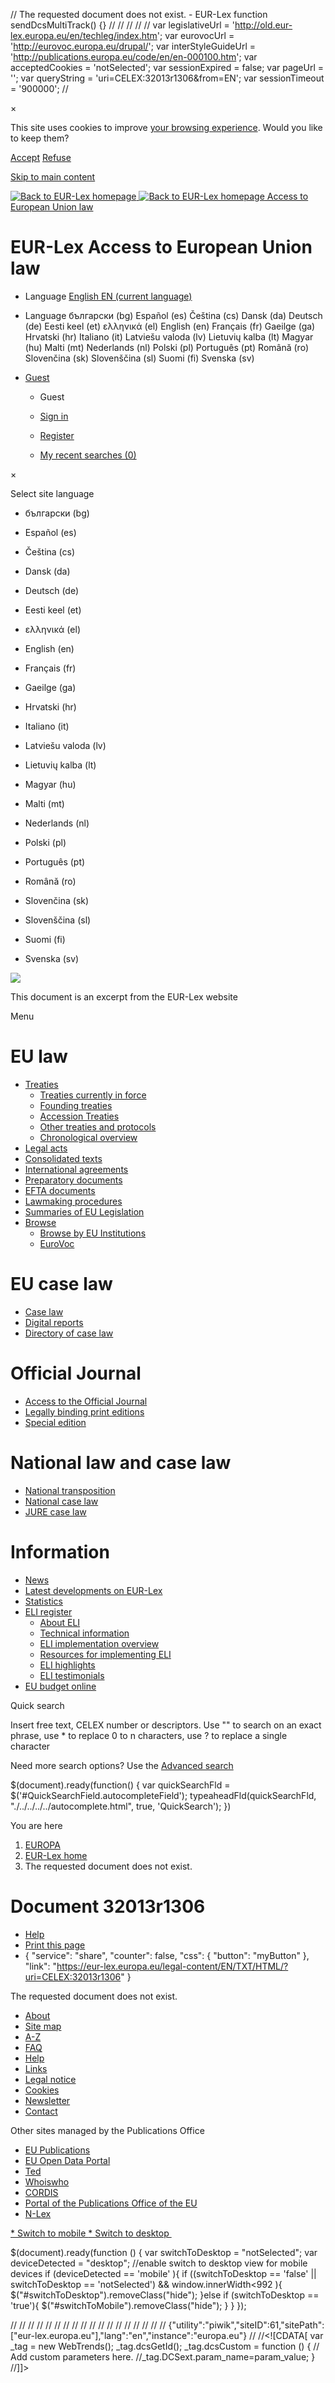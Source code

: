    // The requested document does not exist. - EUR-Lex function sendDcsMultiTrack() {}                      // // // // //  var legislativeUrl = 'http://old.eur-lex.europa.eu/en/techleg/index.htm'; var eurovocUrl = 'http://eurovoc.europa.eu/drupal/'; var interStyleGuideUrl = 'http://publications.europa.eu/code/en/en-000100.htm'; var acceptedCookies = 'notSelected'; var sessionExpired = false; var pageUrl = ''; var queryString = 'uri=CELEX:32013r1306&amp;from=EN'; var sessionTimeout = '900000';  //    

×

This site uses cookies to improve [your browsing experience](./../../../../content/cookies/cookies-notice.html). Would you like to keep them?

[Accept](./../../../../true/select-store-cookies.html?callingUrl=%2Flegal-content%2FEN%2FTXT%2FHTML%2F%3Furi%3DCELEX%3A32013r1306%26from%3DEN "Accept") [Refuse](./../../../../false/select-store-cookies.html?callingUrl=%2Flegal-content%2FEN%2FTXT%2FHTML%2F%3Furi%3DCELEX%3A32013r1306%26from%3DEN "Refuse")

[Skip to main content](#MainContent)

 [![Back to EUR-Lex homepage](./../../../../revamp/images/eurlex.svg "Back to EUR-Lex homepage") ![Back to EUR-Lex homepage](./../../../../revamp/images/eurlex_simple.svg "Back to EUR-Lex homepage") Access to European Union law](./../../../../homepage.html "Back to EUR-Lex homepage") 

EUR-Lex Access to European Union law
====================================

*   Language [English EN (current language)](# "Select site language")
*    Language  български (bg) Español (es) Čeština (cs) Dansk (da) Deutsch (de) Eesti keel (et) ελληνικά (el) English (en) Français (fr) Gaeilge (ga) Hrvatski (hr) Italiano (it) Latviešu valoda (lv) Lietuvių kalba (lt) Magyar (hu) Malti (mt) Nederlands (nl) Polski (pl) Português (pt) Română (ro) Slovenčina (sk) Slovenščina (sl) Suomi (fi) Svenska (sv)  
    
*   [Guest](#)
    *   Guest
    *   [Sign in](./../../../../protected/homepage.html?url=%2Flegal-content%2FEN%2FTXT%2FHTML%2F%3Ffrom%3DEN%26uri%3DCELEX%253A32013r1306)
    *   [Register](/protected/homepage.html)
    
    *   [My recent searches (0)](./../../../../my-eurlex/my-queries.html#recentQueries "My recent searches (0)")

×

Select site language

*   български (bg)
*   Español (es)
*   Čeština (cs)
*   Dansk (da)
*   Deutsch (de)
*   Eesti keel (et)
*   ελληνικά (el)
*   English (en)
*   Français (fr)
*   Gaeilge (ga)
*   Hrvatski (hr)
*   Italiano (it)

*   Latviešu valoda (lv)
*   Lietuvių kalba (lt)
*   Magyar (hu)
*   Malti (mt)
*   Nederlands (nl)
*   Polski (pl)
*   Português (pt)
*   Română (ro)
*   Slovenčina (sk)
*   Slovenščina (sl)
*   Suomi (fi)
*   Svenska (sv)

![](./../../../../images/n/eurlex-logo.jpg)

This document is an excerpt from the EUR-Lex website

Menu

EU law
======

*   [Treaties](# "Treaties")
    *   [Treaties currently in force](./../../../../collection/eu-law/treaties/treaties-force.html "Treaties currently in force")
    *   [Founding treaties](./../../../../collection/eu-law/treaties/treaties-founding.html "Founding treaties")
    *   [Accession Treaties](./../../../../collection/eu-law/treaties/treaties-accession.html "Accession Treaties")
    *   [Other treaties and protocols](./../../../../collection/eu-law/treaties/treaties-other.html "Other treaties and protocols")
    *   [Chronological overview](./../../../../collection/eu-law/treaties/treaties-overview.html "Chronological overview")
*   [Legal acts](./../../../../collection/eu-law/legislation/recent.html "Legal acts")
*   [Consolidated texts](./../../../../collection/eu-law/consleg.html "Consolidated texts")
*   [International agreements](./../../../../collection/eu-law/inter-agree.html "International agreements")
*   [Preparatory documents](./../../../../collection/eu-law/pre-acts.html "Preparatory documents")
*   [EFTA documents](./../../../../collection/eu-law/efta.html "EFTA documents")
*   [Lawmaking procedures](./../../../../collection/legislative-procedures.html "Lawmaking procedures")
*   [Summaries of EU Legislation](./../../../../browse/summaries.html "Summaries of EU Legislation")
*   [Browse](# "Browse")
    *   [Browse by EU Institutions](./../../../../browse/institutions/institutions-intro.html "Browse by EU Institutions")
    *   [EuroVoc](./../../../../browse/eurovoc.html "EuroVoc")

EU case law
===========

*   [Case law](./../../../../collection/eu-law/eu-case-law.html "Case law")
*   [Digital reports](./../../../../collection/eu-law/eu-case-law/reports.html "Digital reports")
*   [Directory of case law](./../../../../browse/directories/new-case-law.html "Directory of case law")

Official Journal
================

*   [Access to the Official Journal](./../../../../oj/direct-access.html "Access to the Official Journal")
*   [Legally binding print editions](./../../../../oj/all/auth-direct-access.html "Legally binding print editions")
*   [Special edition](./../../../../eu-enlargement/special.html "Special edition")

National law and case law
=========================

*   [National transposition](./../../../../collection/n-law/mne.html "National transposition")
*   [National case law](./../../../../collection/n-law/n-case-law.html "National case law")
*   [JURE case law](./../../../../collection/n-law/jure.html "JURE case law")

Information
===========

*   [News](./../../../../content/news/index.html "News")
*   [Latest developments on EUR-Lex](./../../../../content/development/developmentLatest.html "Latest developments on EUR-Lex")
*   [Statistics](./../../../../statistics/statistics.html "Statistics")
*   [ELI register](# "ELI register")
    *   [About ELI](./../../../../eli-register/about.html "About ELI")
    *   [Technical information](./../../../../eli-register/technical_information.html "Technical information")
    *   [ELI implementation overview](./../../../../eli-register/implementation.html "ELI implementation overview")
    *   [Resources for implementing ELI](./../../../../eli-register/resources.html "Resources for implementing ELI")
    *   [ELI highlights](./../../../../eli-register/index.html "ELI highlights")
    *   [ELI testimonials](./../../../../eli-register/testimonials.html "ELI testimonials")
*   [EU budget online](https://eur-lex.europa.eu/budget/www/index-en.htm "EU budget online")

Quick search

Insert free text, CELEX number or descriptors. Use "" to search on an exact phrase, use \* to replace 0 to n characters, use ? to replace a single character

Need more search options? Use the [Advanced search](./../../../../advanced-search-form.html "Advanced search")

$(document).ready(function() { var quickSearchFld = $('#QuickSearchField.autocompleteField'); typeaheadFld(quickSearchFld, "./../../../../autocomplete.html", true, 'QuickSearch'); })

You are here

1.  [EUROPA](https://europa.eu/european-union/index_en)
2.  [EUR-Lex home](./../../../../homepage.html "EUR-Lex home")
3.  The requested document does not exist.

Document 32013r1306
===================

*   [Help](./../../../../content/help/pages/help-default.html "Help")
*   [Print this page](./../../../../legal-content/EN/TXT/HTML/?uri=CELEX:32013r1306&from=EN&print=true "Print this page")
*   { "service": "share", "counter": false, "css": { "button": "myButton" }, "link": "https://eur-lex.europa.eu/legal-content/EN/TXT/HTML/?uri=CELEX:32013r1306" }

 The requested document does not exist.

*   [About](./../../../../content/welcome/about.html)
*   [Site map](./../../../../content/site-map/site-map.html)
*   [A-Z](./../../../../content/glossary/glossary.html)
*   [FAQ](./../../../../content/help/faq/intro.html#top)
*   [Help](./../../../../content/help/pages/help-default.html#top)
*   [Links](./../../../../content/links/links.html)
*   [Legal notice](./../../../../content/legal-notice/legal-notice.html)
*   [Cookies](./../../../../content/cookies/cookies-notice.html)
*   [Newsletter](./../../../../newsletter/newsletterLatest.html)
*   [Contact](./../../../../contact.html)

Other sites managed by the Publications Office

*   [EU Publications](https://publications.europa.eu/en/web/general-publications/publications "EU Publications")
*   [EU Open Data Portal](http://data.europa.eu/euodp/en/data/ "EU Open Data Portal")
*   [Ted](https://ted.europa.eu/TED/main/HomePage.do "Ted")
*   [Whoiswho](http://europa.eu/whoiswho/public/index.cfm?lang=en "Whoiswho")
*   [CORDIS](http://cordis.europa.eu/ "CORDIS")
*   [Portal of the Publications Office of the EU](http://publications.europa.eu/ "Portal of the Publications Office of the EU")
*   [N-Lex](http://eur-lex.europa.eu/n-lex/index_en "N-Lex")

[](#)

[*   Switch to mobile ](#)[*   Switch to desktop ](#)

$(document).ready(function () { var switchToDesktop = "notSelected"; var deviceDetected = "desktop"; //enable switch to desktop view for mobile devices if (deviceDetected == 'mobile' ){ if ((switchToDesktop == 'false' || switchToDesktop == 'notSelected') && window.innerWidth<992 ){ $("#switchToDesktop").removeClass("hide"); }else if (switchToDesktop == 'true'){ $("#switchToMobile").removeClass("hide"); } } });

// // // // // // // // // // // // // // // // // // {"utility":"piwik","siteID":61,"sitePath":\["eur-lex.europa.eu"\],"lang":"en","instance":"europa.eu"} // //<!\[CDATA\[ var \_tag = new WebTrends(); \_tag.dcsGetId(); \_tag.dcsCustom = function () { // Add custom parameters here. //\_tag.DCSext.param\_name=param\_value; } //\]\]>

<div><img alt="" id="DCSIMG" width="1" height="1" src="https://eur-lex.europa.eu/dcszgmkqs100008qxd83quum3\_9q5x/njs.gif?dcsuri=/nojavascript&amp;WT.js=No&amp;WT.tv=9.4.0&amp;dcssip=www.eurlex.europa.eu"/></div>